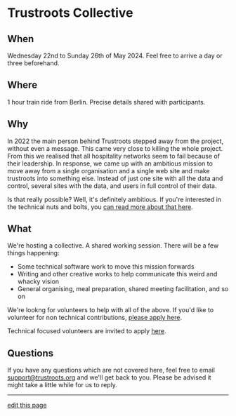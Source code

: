 # Trustroots Collective

## When

Wednesday 22nd to Sunday 26th of May 2024.
Feel free to arrive a day or three beforehand.

## Where

1 hour train ride from Berlin. Precise details shared with participants.

## Why

In 2022 the main person behind Trustroots stepped away from the project, without even a message. This came very close to killing the whole project. From this we realised that all hospitality networks seem to fail because of their leadership. In response, we came up with an ambitious mission to move away from a single organisation and a single web site and make trustroots into something else. Instead of just one site with all the data and control, several sites with the data, and users in full control of their data.

Is that really possible? Well, it's definitely ambitious. If you're interested in the technical nuts and bolts, you [can read more about that here](https://github.com/Trustroots/nostroots).

## What

We're hosting a collective. A shared working session. There will be a few things happening:

- Some technical software work to move this mission forwards
- Writing and other creative works to help communicate this weird and whacky vision
- General organising, meal preparation, shared meeting facilitation, and so on

We're lookng for volunteers to help with all of the above. If you'd like to volunteer for non technical contributions, [please apply here](https://docs.google.com/forms/d/e/1FAIpQLScxRT3xiJk-1e2EpAuc6wepWcF9sFZ5xb8jRIs_9cuMzr44bw/viewform?usp=sf_link).

Technical focused volunteers are invited to apply [here](https://github.com/trustroots/nostroots/issues/11).

## Questions

If you have any questions which are not covered here, feel free to email support@trustroots.org and we'll get back to you. Please be advised it might take a little while for us to reply.


-------------------

[edit this page](https://github.com/Trustroots/nostroots-collective-info/edit/main/README.md)
